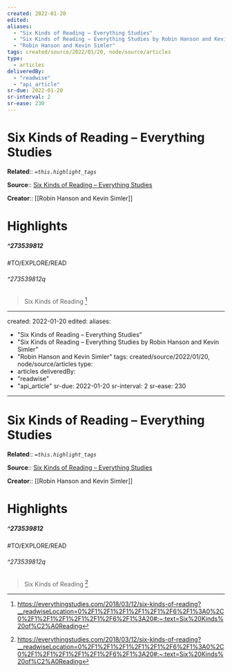 ```yaml
---
created: 2022-01-20
edited:
aliases:
  - "Six Kinds of Reading – Everything Studies"
  - "Six Kinds of Reading – Everything Studies by Robin Hanson and Kevin Simler"
  - "Robin Hanson and Kevin Simler"
tags: created/source/2022/01/20, node/source/articles
type: 
  - articles
deliveredBy: 
  - "readwise"
  - "api_article"
sr-due: 2022-01-20
sr-interval: 2
sr-ease: 230
---
```

# Six Kinds of Reading – Everything Studies

**Related**:: 
*`=this.highlight_tags`*

**Source**:: [Six Kinds of Reading – Everything Studies](https://everythingstudies.com/2018/03/12/six-kinds-of-reading)

**Creator**:: [[Robin Hanson and Kevin Simler]]

# Highlights
##### ^273539812

#TO/EXPLORE/READ  


###### ^273539812q

> Six Kinds of Reading 
  [^273539812]

[^273539812]: https://everythingstudies.com/2018/03/12/six-kinds-of-reading?__readwiseLocation=0%2F1%2F1%2F1%2F1%2F1%2F6%2F1%3A0%2C0%2F1%2F1%2F1%2F1%2F1%2F6%2F1%3A20#:~:text=Six%20Kinds%20of%C2%A0Reading

---
created: 2022-01-20
edited:
aliases:
  - "Six Kinds of Reading – Everything Studies"
  - "Six Kinds of Reading – Everything Studies by Robin Hanson and Kevin Simler"
  - "Robin Hanson and Kevin Simler"
tags: created/source/2022/01/20, node/source/articles
type: 
  - articles
deliveredBy: 
  - "readwise"
  - "api_article"
sr-due: 2022-01-20
sr-interval: 2
sr-ease: 230
---
# Six Kinds of Reading – Everything Studies

**Related**:: 
*`=this.highlight_tags`*

**Source**:: [Six Kinds of Reading – Everything Studies](https://everythingstudies.com/2018/03/12/six-kinds-of-reading)

**Creator**:: [[Robin Hanson and Kevin Simler]]

# Highlights
##### ^273539812

#TO/EXPLORE/READ  


###### ^273539812q

> Six Kinds of Reading 
  [^273539812]

[^273539812]: https://everythingstudies.com/2018/03/12/six-kinds-of-reading?__readwiseLocation=0%2F1%2F1%2F1%2F1%2F1%2F6%2F1%3A0%2C0%2F1%2F1%2F1%2F1%2F1%2F6%2F1%3A20#:~:text=Six%20Kinds%20of%C2%A0Reading

